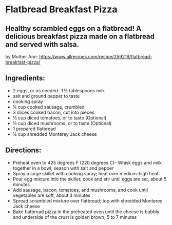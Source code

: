 
# Flatbread Breakfast Pizza

## Healthy scrambled eggs on a flatbread! A delicious breakfast pizza made on a flatbread and served with salsa.

by Mother Ann: https://www.allrecipes.com/recipe/259219/flatbread-breakfast-pizza/

## Ingredients:
- 2  eggs, or as needed- 1 ½ tablespoons milk
- salt and ground pepper to taste
- cooking spray
- ¼ cup cooked sausage, crumbled
- 3 slices cooked bacon, cut into pieces
- ½ cup diced tomatoes, or to taste  (Optional)
- ½ cup diced mushrooms, or to taste  (Optional)
- 1  prepared flatbread
- ¼ cup shredded Monterey Jack cheese


## Directions:
- Preheat oven to 425 degrees F (220 degrees C)- Whisk eggs and milk together in a bowl; season with salt and pepper
- Spray a large skillet with cooking spray; heat over medium-high heat
- Pour egg mixture into the skillet; cook and stir until eggs are set, about 5 minutes
- Add sausage, bacon, tomatoes, and mushrooms, and cook until vegetables are soft, about 3 minutes
- Spread scrambled mixture over flatbread; top with shredded Monterey Jack cheese
- Bake flatbread pizza in the preheated oven until the cheese is bubbly and underside of the crust is golden brown, 5 to 7 minutes

